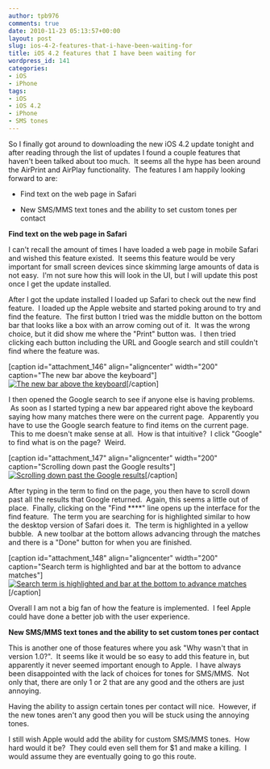 ```yaml
---
author: tpb976
comments: true
date: 2010-11-23 05:13:57+00:00
layout: post
slug: ios-4-2-features-that-i-have-been-waiting-for
title: iOS 4.2 features that I have been waiting for
wordpress_id: 141
categories:
- iOS
- iPhone
tags:
- iOS
- iOS 4.2
- iPhone
- SMS tones
---
```


So I finally got around to downloading the new iOS 4.2 update tonight and after reading through the list of updates I found a couple features that haven't been talked about too much.  It seems all the hype has been around the AirPrint and AirPlay functionality.  The features I am happily looking forward to are:



	
  * Find text on the web page in Safari

	
  * New SMS/MMS text tones and the ability to set custom tones per contact


**Find text on the web page in Safari**

I can't recall the amount of times I have loaded a web page in mobile Safari and wished this feature existed.  It seems this feature would be very important for small screen devices since skimming large amounts of data is not easy.  I'm not sure how this will look in the UI, but I will update this post once I get the update installed.

After I got the update installed I loaded up Safari to check out the new find feature.  I loaded up the Apple website and started poking around to try and find the feature.  The first button I tried was the middle button on the bottom bar that looks like a box with an arrow coming out of it.  It was the wrong choice, but it did show me where the "Print" button was.  I then tried clicking each button including the URL and Google search and still couldn't find where the feature was.

[caption id="attachment_146" align="aligncenter" width="200" caption="The new bar above the keyboard"][![The new bar above the keyboard](http://thetimbanks.com/wp-content/uploads/2010/11/photo-1-200x300.png)](http://thetimbanks.com/wp-content/uploads/2010/11/photo-1.png)[/caption]



I then opened the Google search to see if anyone else is having problems.  As soon as I started typing a new bar appeared right above the keyboard saying how many matches there were on the current page.  Apparently you have to use the Google search feature to find items on the current page.  This to me doesn't make sense at all.  How is that intuitive?  I click "Google" to find what is on the page?  Weird.

[caption id="attachment_147" align="aligncenter" width="200" caption="Scrolling down past the Google results"][![Scrolling down past the Google results](http://thetimbanks.com/wp-content/uploads/2010/11/photo-2-200x300.png)](http://thetimbanks.com/wp-content/uploads/2010/11/photo-2.png)[/caption]



After typing in the term to find on the page, you then have to scroll down past all the results that Google returned.  Again, this seems a little out of place.  Finally, clicking on the "Find ****" line opens up the interface for the find feature.  The term you are searching for is highlighted similar to how the desktop version of Safari does it.  The term is highlighted in a yellow bubble.  A new toolbar at the bottom allows advancing through the matches and there is a "Done" button for when you are finished.

[caption id="attachment_148" align="aligncenter" width="200" caption="Search term is highlighted and bar at the bottom to advance matches"][![Search term is highlighted and bar at the bottom to advance matches](http://thetimbanks.com/wp-content/uploads/2010/11/photo-3-200x300.png)](http://thetimbanks.com/wp-content/uploads/2010/11/photo-3.png)[/caption]



Overall I am not a big fan of how the feature is implemented.  I feel Apple could have done a better job with the user experience.

**New SMS/MMS text tones and the ability to set custom tones per contact**

This is another one of those features where you ask "Why wasn't that in version 1.0?".  It seems like it would be so easy to add this feature in, but apparently it never seemed important enough to Apple.  I have always been disappointed with the lack of choices for tones for SMS/MMS.  Not only that, there are only 1 or 2 that are any good and the others are just annoying.

Having the ability to assign certain tones per contact will nice.  However, if the new tones aren't any good then you will be stuck using the annoying tones.

I still wish Apple would add the ability for custom SMS/MMS tones.  How hard would it be?  They could even sell them for $1 and make a killing.  I would assume they are eventually going to go this route.

